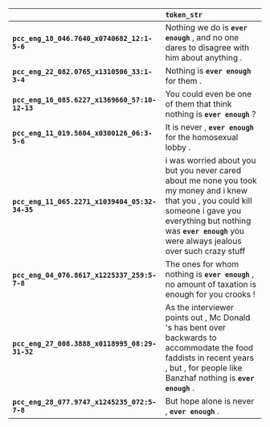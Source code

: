 |                                                | `token_str`                                                                                                                                                                                                                      |
|:-----------------------------------------------|:---------------------------------------------------------------------------------------------------------------------------------------------------------------------------------------------------------------------------------|
| **`pcc_eng_18_046.7640_x0740682_12:1-5-6`**    | Nothing we do is __``ever enough``__ , and no one dares to disagree with him about anything .                                                                                                                                    |
| **`pcc_eng_22_082.0765_x1310506_33:1-3-4`**    | Nothing is __``ever enough``__ for them .                                                                                                                                                                                        |
| **`pcc_eng_16_085.6227_x1369660_57:10-12-13`** | You could even be one of them that think nothing is __``ever enough``__ ?                                                                                                                                                        |
| **`pcc_eng_11_019.5604_x0300126_06:3-5-6`**    | It is never , __``ever enough``__ for the homosexual lobby .                                                                                                                                                                     |
| **`pcc_eng_11_065.2271_x1039404_05:32-34-35`** | i was worried about you but you never cared about me none you took my money and i knew that you , you could kill someone i gave you everything but nothing was __``ever enough``__ you were always jealous over such crazy stuff |
| **`pcc_eng_04_076.8617_x1225337_259:5-7-8`**   | The ones for whom nothing is __``ever enough``__ , no amount of taxation is enough for you crooks !                                                                                                                              |
| **`pcc_eng_27_008.3888_x0118995_08:29-31-32`** | As the interviewer points out , Mc Donald 's has bent over backwards to accommodate the food faddists in recent years , but , for people like Banzhaf nothing is __``ever enough``__ .                                           |
| **`pcc_eng_28_077.9747_x1245235_072:5-7-8`**   | But hope alone is never , __``ever enough``__ .                                                                                                                                                                                  |